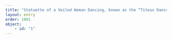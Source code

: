 ```yaml
---
title: "Statuette of a Veiled Woman Dancing, known as the “Titeux Dancer”"
layout: entry
order: 1001
object:
    - id: "1"
---
```

